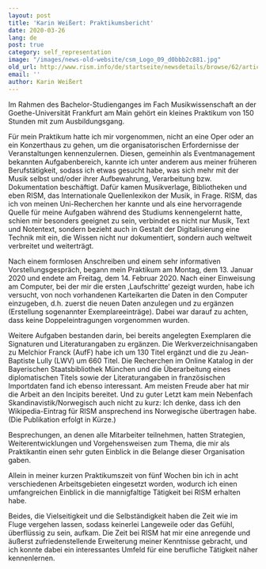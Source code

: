 ```yaml
---
layout: post
title: 'Karin Weißert: Praktikumsbericht'
date: 2020-03-26
lang: de
post: true
category: self_representation
image: "/images/news-old-website/csm_Logo_09_d0bbb2c881.jpg"
old_url: http://www.rism.info/de/startseite/newsdetails/browse/62/article/64/karin-weissert-internship-report.html
email: ''
author: Karin Weißert
---
```



Im Rahmen des Bachelor-Studienganges im Fach Musikwissenschaft an der Goethe-Universität Frankfurt am Main gehört ein kleines Praktikum von 150 Stunden mit zum Ausbildungsgang.

Für mein Praktikum hatte ich mir vorgenommen, nicht an eine Oper oder an ein Konzerthaus zu gehen, um die organisatorischen Erfordernisse der Veranstaltungen kennenzulernen. Diesen, gemeinhin als Eventmanagement bekannten Aufgabenbereich, kannte ich unter anderem aus meiner früheren Berufstätigkeit, sodass ich etwas gesucht habe, was sich mehr mit der Musik selbst und/oder ihrer Aufbewahrung, Verarbeitung bzw. Dokumentation beschäftigt. Dafür kamen Musikverlage, Bibliotheken und eben RISM, das Internationale Quellenlexikon der Musik, in Frage. RISM, das ich von meinen Uni-Recherchen her kannte und als eine hervorragende Quelle für meine Aufgaben während des Studiums kennengelernt hatte, schien mir besonders geeignet zu sein, verbindet es nicht nur Musik, Text und Notentext, sondern bezieht auch in Gestalt der Digitalisierung eine Technik mit ein, die Wissen nicht nur dokumentiert, sondern auch weltweit verbreitet und weiterträgt.

Nach einem formlosen Anschreiben und einem sehr informativen Vorstellungsgespräch, begann mein Praktikum am Montag, dem 13. Januar 2020 und endete am Freitag, dem 14. Februar 2020. Nach einer Einweisung am Computer, bei der mir die ersten ‚Laufschritte‘ gezeigt wurden, habe ich versucht, von noch vorhandenen Karteikarten die Daten in den Computer einzugeben, d.h. zuerst die neuen Daten anzulegen und zu ergänzen (Erstellung sogenannter Exemplareeinträge). Dabei war darauf zu achten, dass keine Doppeleintragungen vorgenommen wurden.

Weitere Aufgaben bestanden darin, bei bereits angelegten Exemplaren die Signaturen und Literaturangaben zu ergänzen. Die Werkverzeichnisangaben zu Melchior Franck (AufF) habe ich um 130 Titel ergänzt und die zu Jean-Baptiste Lully (LWV) um 660 Titel. Die Recherchen im Online Katalog in der Bayerischen Staatsbibliothek München und die Überarbeitung eines diplomatischen Titels sowie der Literaturangaben in französischen Importdaten fand ich ebenso interessant. Am meisten Freude aber hat mir die Arbeit an den Incipits bereitet. Und zu guter Letzt kam mein Nebenfach Skandinavistik/Norwegisch auch nicht zu kurz: Ich denke, dass ich den Wikipedia-Eintrag für RISM ansprechend ins Norwegische übertragen habe. (Die Publikation erfolgt in Kürze.)

Besprechungen, an denen alle Mitarbeiter teilnehmen, hatten Strategien, Weiterentwicklungen und Vorgehensweisen zum Thema, die mir als Praktikantin einen sehr guten Einblick in die Belange dieser Organisation gaben.

Allein in meiner kurzen Praktikumszeit von fünf Wochen bin ich in acht verschiedenen Arbeitsgebieten eingesetzt worden, wodurch ich einen umfangreichen Einblick in die mannigfaltige Tätigkeit bei RISM erhalten habe.

Beides, die Vielseitigkeit und die Selbständigkeit haben die Zeit wie im Fluge vergehen lassen, sodass keinerlei Langeweile oder das Gefühl, überflüssig zu sein, aufkam. Die Zeit bei RISM hat mir eine anregende und äußerst zufriedenstellende Erweiterung meiner Kenntnisse gebracht, und ich konnte dabei ein interessantes Umfeld für eine berufliche Tätigkeit näher kennenlernen.

<script type="text/javascript">var switchTo5x=true;</script><script type="text/javascript" src="http://w.sharethis.com/button/buttons.js"></script><script type="text/javascript">stLight.options({publisher: "9b601438-1ce1-49d8-bfd7-9cff5df54c17", doNotHash: false, doNotCopy: false, hashAddressBar: false});</script>